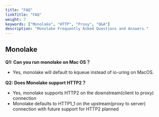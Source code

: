 ```yaml
---
title: "FAQ"
linkTitle: "FAQ"
weight: 7
keywords: ["Monolake", "HTTP", "Proxy", "Q&A"]
description: "Monolake Frequently Asked Questions and Answers."
---
```


## Monolake 

**Q1: Can you run monolake on Mac OS？**
* Yes, monolake will default to kqueue instead of io-uring on MacOS.

**Q2: Does Monolake support HTTP2？**
* Yes, monolake supports HTTP2 on the downstream(client to proxy) connection 
* Monolake defaults to HTTP1_1 on the upstream(proxy to server) connection with future support for HTTP2 planned   
